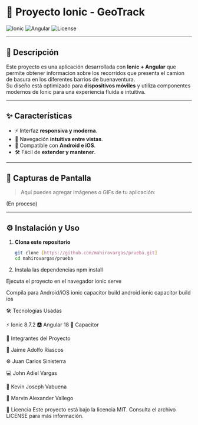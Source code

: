 # 📱 Proyecto Ionic - GeoTrack

![Ionic](https://img.shields.io/badge/Ionic-8.7.2-blue?logo=ionic) 
![Angular](https://img.shields.io/badge/Angular-18-red?logo=angular) 
![License](https://img.shields.io/badge/license-MIT-green)

---

## 🚀 Descripción

Este proyecto es una aplicación desarrollada con **Ionic + Angular** que permite obtener informacion sobre los recorridos que presenta el camion de basura en los diferentes barrios de buenaventura.  
Su diseño está optimizado para **dispositivos móviles** y utiliza componentes modernos de Ionic para una experiencia fluida e intuitiva.  

---

## ✨ Características

- ⚡ Interfaz **responsiva y moderna**.  
- 📲 Navegación **intuitiva entre vistas**.  
- 🤝 Compatible con **Android e iOS**.  
- 🛠️ Fácil de **extender y mantener**.  

---

## 📸 Capturas de Pantalla

> Aquí puedes agregar imágenes o GIFs de tu aplicación:

(En proceso)

---

## ⚙️ Instalación y Uso

1. **Clona este repositorio**  
   ```bash
   git clone [https://github.com/mahirovargas/prueba.git]
   cd mahirovargas/prueba
   
2. Instala las dependencias
npm install

Ejecuta el proyecto en el navegador
ionic serve

Compila para Android/iOS
ionic capacitor build android
ionic capacitor build ios

🛠️ Tecnologías Usadas

⚡ Ionic 8.7.2
🅰️ Angular 18
🔌 Capacitor


👥 Integrantes del Proyecto

🎯 Jaime Adolfo Riascos 

⚙️ Juan Carlos Sinisterra 

💻 John Adiel Vargas

🎨 Kevin Joseph Vabuena 

🧪 Marvin Alexander Vallego 

📄 Licencia
Este proyecto está bajo la licencia MIT.
Consulta el archivo LICENSE para más información.
